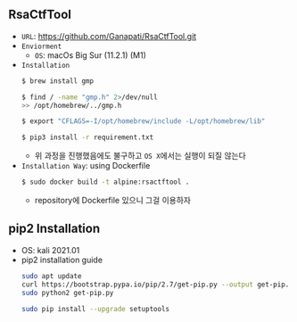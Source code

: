 

## RsaCtfTool
  - `URL`: https://github.com/Ganapati/RsaCtfTool.git
  - `Enviorment`
    - `OS`: macOs Big Sur (11.2.1) (M1)
  - `Installation`
    ```sh
    $ brew install gmp

    $ find / -name "gmp.h" 2>/dev/null
    >> /opt/homebrew/../gmp.h

    $ export "CFLAGS=-I/opt/homebrew/include -L/opt/homebrew/lib" 

    $ pip3 install -r requirement.txt
    ```
    - 위 과정을 진행했음에도 불구하고 `OS X`에서는 실행이 되질 않는다
  - `Installation Way`: using Dockerfile
    ```sh
    $ sudo docker build -t alpine:rsactftool .
    ```
    - repository에 Dockerfile 있으니 그걸 이용하자


## pip2 Installation
  - OS: kali 2021.01
  - pip2 installation guide
    ```sh
    sudo apt update
    curl https://bootstrap.pypa.io/pip/2.7/get-pip.py --output get-pip.py
    sudo python2 get-pip.py

    sudo pip install --upgrade setuptools
    ```